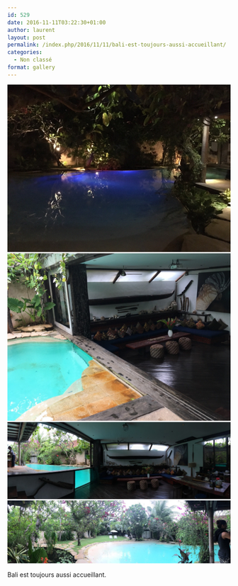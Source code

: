 ```yaml
---
id: 529
date: 2016-11-11T03:22:30+01:00
author: laurent
layout: post
permalink: /index.php/2016/11/11/bali-est-toujours-aussi-accueillant/
categories:
  - Non classé
format: gallery
---
```

<img src="/images/2016/11/tumblr_oggk1knCDK1uuvt0bo1_1280.jpg" />
<img src="/images/2016/11/tumblr_oggk1knCDK1uuvt0bo2_1280.jpg" />
<img src="/images/2016/11/tumblr_oggk1knCDK1uuvt0bo3_1280.jpg" />
<img src="/images/2016/11/tumblr_oggk1knCDK1uuvt0bo4_1280.jpg" />

Bali est toujours aussi accueillant.